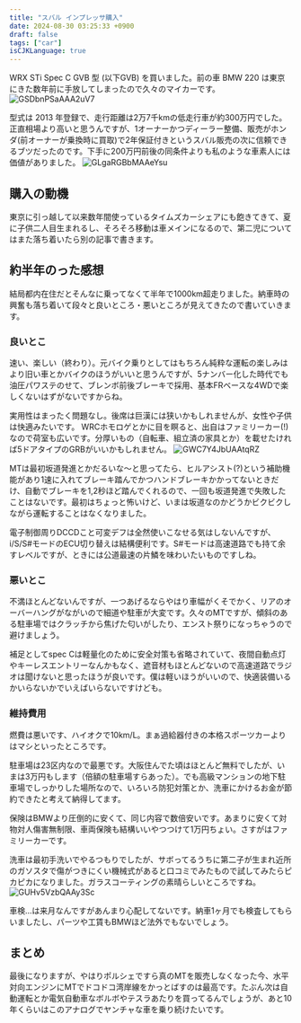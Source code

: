 ```yaml
---
title: "スバル インプレッサ購入"
date: 2024-08-30 03:25:33 +0900
draft: false
tags: ["car"]
isCJKLanguage: true
---
```


WRX STi Spec C GVB 型 (以下GVB) を買いました。前の車 BMW 220 は東京にきた数年前に手放してしまったので久々のマイカーです。
![GSDbnPSaAAA2uV7](https://github.com/user-attachments/assets/2ac85deb-c55b-4df3-813f-36c258955222)

<!--more-->

型式は 2013 年登録で、走行距離は2万7千kmの低走行車が約300万円でした。正直相場より高いと思うんですが、1オーナーかつディーラー整備、販売がホンダ(前オーナーが乗換時に買取)で2年保証付きというスバル販売の次に信頼できるブツだったのです。下手に200万円前後の同条件よりも私のような車素人には価値がありました。
![GLgaRGBbMAAeYsu](https://github.com/user-attachments/assets/b646c31e-7b6b-4e52-8d5f-ec29b19b03f9)


## 購入の動機

東京に引っ越して以来数年間使っているタイムズカーシェアにも飽きてきて、夏に子供二人目生まれるし、そろそろ移動は車メインになるので、第二児についてはまた落ち着いたら別の記事で書きます。

## 約半年のった感想

結局都内在住だとそんなに乗ってなくて半年で1000km超走りました。納車時の興奮も落ち着いて段々と良いところ・悪いところが見えてきたので書いていきます。

### 良いとこ

速い、楽しい（終わり）。元バイク乗りとしてはもちろん純粋な運転の楽しみはより旧い車とかバイクのほうがいいと思うんですが、5ナンバー化した時代でも油圧パワステのせて、ブレンボ前後ブレーキで採用、基本FRベースな4WDで楽しくないはずがないですからね。

実用性はまったく問題なし。後席は巨漢には狭いかもしれませんが、女性や子供は快適みたいです。
WRCホモロゲとかに目を瞑ると、出自はファミリーカー(!)なので荷室も広いです。分厚いもの（自転車、組立済の家具とか）を載せたければ5ドアタイプのGRBがいいかもしれません。
![GWC7Y4JbUAAtqRZ](https://github.com/user-attachments/assets/6bfb5d43-66bb-4c9c-b39f-079c8401be77)

MTは最初坂道発進とかだるいな〜と思ってたら、ヒルアシスト(?)という補助機能があり1速に入れてブレーキ踏んでかつハンドブレーキかかってないときだけ、自動でブレーキを1,2秒ほど踏んでくれるので、一回も坂道発進で失敗したことはないです。最初はちょっと怖いけど、いまは坂道なのかどうかビクビクしながら運転することはなくなりました。

電子制御周りDCCDこと可変デフは全然使いこなせる気はしないんですが、i/S/S#モードのECU切り替えは結構便利です。S#モードは高速道路でも持て余すレベルですが、ときには公道最速の片鱗を味わいたいものですしね。

### 悪いとこ

不満ほとんどないんですが、一つあげるならやはり車幅がくそでかく、リアのオーバーハングがながいので細道や駐車が大変です。久々のMTですが、傾斜のある駐車場ではクラッチから焦げた匂いがしたり、エンスト祭りになっちゃうので避けましょう。

補足としてspec Cは軽量化のために安全対策も省略されていて、夜間自動点灯やキーレスエントリーなんかもなく、遮音材もほとんどないので高速道路でラジオは聞けないと思ったほうが良いです。僕は軽いほうがいいので、快適装備いるかいらないかでいえばいらないですけども。

### 維持費用

燃費は悪いです、ハイオクで10km/L。まぁ過給器付きの本格スポーツカーよりはマシといったところです。

駐車場は23区内なので最悪です。大阪住んでた頃はほとんど無料でしたが、いまは3万円もします（倍額の駐車場すらあった）。でも高級マンションの地下駐車場でしっかりした場所なので、いろいろ防犯対策とか、洗車にかけるお金が節約できたと考えて納得してます。

保険はBMWより圧倒的に安くて、同じ内容で数倍安いです。あまりに安くて対物対人傷害無制限、車両保険も結構いいやつつけて1万円ちょい。さすがはファミリーカーです。

洗車は最初手洗いでやるつもりでしたが、サボってるうちに第二子が生まれ近所のガソスタで傷がつきにくい機械式があると口コミでみたもので試してみたらピカピカになりました。ガラスコーティングの素晴らしいところですね。
![GUHv5VzbQAAy3Sc](https://github.com/user-attachments/assets/f5932997-96d9-40e5-8927-80be8481196c)

車検...は来月なんですがあんまり心配してないです。納車1ヶ月でも検査してもらいましたし、パーツや工賃もBMWほど法外でもないでしょう。

## まとめ

最後になりますが、やはりポルシェですら真のMTを販売しなくなった今、水平対向エンジンにMTでドコドコ湾岸線をかっとばすのは最高です。たぶん次は自動運転とか電気自動車なボルボやテスラあたりを買ってるんでしょうが、あと10年くらいはこのアナログでヤンチャな車を乗り続けたいです。
